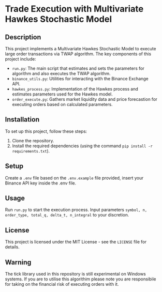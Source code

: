 # Trade Execution with Multivariate Hawkes Stochastic Model

## Description
This project implements a Multivariate Hawkes Stochastic Model to execute large order transactions via TWAP algorithm. The key components of this project include:

- `run.py`: The main script that estimates and sets the parameters for algorithm and also executes the TWAP algorithm.
- `binance_utils.py`: Utilities for interacting with the Binance Exchange API.
- `hawkes_process.py`: Implementation of the Hawkes process and estimates parameters used for the Hawkes model.
- `order_execute.py`: Gathers market liquidity data and price forecastion for executing orders based on calculated parameters.

## Installation
To set up this project, follow these steps:
1. Clone the repository.
2. Install the required dependencies (using the command `pip install -r requirements.txt`).

## Setup
Create a `.env` file based on the `.env.example` file provided, insert your Binance API key inside the .env file.

## Usage
Run `run.py` to start the execution process. Input parameters `symbol, n, order_type, total_q, delta_t, n_integral` to your discretion.

## License
This project is licensed under the MIT License - see the `LICENSE` file for details.

## Warning 
The tick library used in this repository is still experimental on Windows systems. If you are to utilise this algorithim please note you are responsibile for taking on the financial risk of executing orders with it. 
